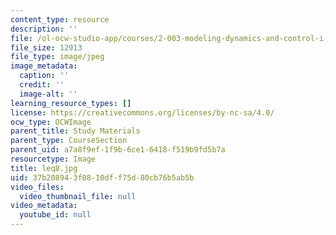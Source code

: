 ```yaml
---
content_type: resource
description: ''
file: /ol-ocw-studio-app/courses/2-003-modeling-dynamics-and-control-i-spring-2005/37b208943f0810dff75d80cb76b5ab5b_leq8.jpg
file_size: 12913
file_type: image/jpeg
image_metadata:
  caption: ''
  credit: ''
  image-alt: ''
learning_resource_types: []
license: https://creativecommons.org/licenses/by-nc-sa/4.0/
ocw_type: OCWImage
parent_title: Study Materials
parent_type: CourseSection
parent_uid: a7a8f9ef-1f9b-6ce1-6418-f519b9fd5b7a
resourcetype: Image
title: leq8.jpg
uid: 37b20894-3f08-10df-f75d-80cb76b5ab5b
video_files:
  video_thumbnail_file: null
video_metadata:
  youtube_id: null
---
```

